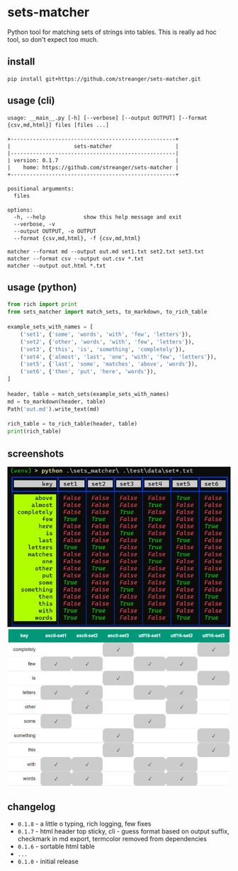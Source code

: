 # sets-matcher

Python tool for matching sets of strings into tables. This is really ad hoc tool, so don't expect too much.

## install

```
pip install git+https://github.com/streanger/sets-matcher.git
```

## usage (cli)

```
usage: __main__.py [-h] [--verbose] [--output OUTPUT] [--format {csv,md,html}] files [files ...]

+----------------------------------------------------+
|                    sets-matcher                    |
|----------------------------------------------------|
| version: 0.1.7                                     |
|    home: https://github.com/streanger/sets-matcher |
+----------------------------------------------------+

positional arguments:
  files

options:
  -h, --help            show this help message and exit
  --verbose, -v
  --output OUTPUT, -o OUTPUT
  --format {csv,md,html}, -f {csv,md,html}
```

```
matcher --format md --output out.md set1.txt set2.txt set3.txt
matcher --format csv --output out.csv *.txt
matcher --output out.html *.txt
```

## usage (python)

```python
from rich import print
from sets_matcher import match_sets, to_markdown, to_rich_table

example_sets_with_names = [
    ('set1', {'some', 'words', 'with', 'few', 'letters'}),
    ('set2', {'other', 'words', 'with', 'few', 'letters'}),
    ('set3', {'this', 'is', 'something', 'completely'}),
    ('set4', {'almost', 'last', 'one', 'with', 'few', 'letters'}),
    ('set5', {'last', 'some', 'matches', 'above', 'words'}),
    ('set6', {'then', 'put', 'here', 'words'}),
]

header, table = match_sets(example_sets_with_names)
md = to_markdown(header, table)
Path('out.md').write_text(md)

rich_table = to_rich_table(header, table)
print(rich_table)
```

## screenshots

![image](images/matcher.png)
![image](images/matcher-to-html2.png)


## changelog

- `0.1.8` - a little o typing, rich logging, few fixes
- `0.1.7` - html header top sticky, cli - guess format based on output suffix, checkmark in md export, termcolor removed from dependencies
- `0.1.6` - sortable html table
- `...`
- `0.1.0` - initial release

